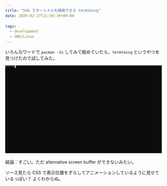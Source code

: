 ```yaml
---
title: "SVG でターミナルを録画できる termtosvg"
date: 2020-02-27T21:58:39+09:00

tags:
  - development
  - GNU/Linux
---
```


いろんなワードで `pacman -Ss` してみて眺めていたら，`termtosvg` というやつを
見つけたので試してみた。

![](capture.svg)

結論：すごい。ただ alternative screen buffer ができないみたい。

ソース見たら CSS で表示位置をずらしてアニメーションしているように見せているっぽい？
よくわからぬ。

